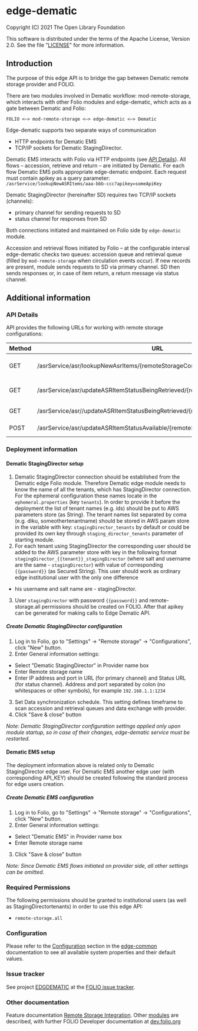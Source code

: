 # edge-dematic

Copyright (C) 2021 The Open Library Foundation

This software is distributed under the terms of the Apache License,
Version 2.0. See the file "[LICENSE](LICENSE)" for more information.

## Introduction
The purpose of this edge API is to bridge the gap between Dematic remote storage provider and FOLIO.

There are two modules involved in Dematic workflow: mod-remote-storage, which interacts with other Folio modules and edge-dematic, which acts as a gate between Dematic and Folio:

`FOLIO <–> mod-remote-storage <–> edge-dematic <–> Dematic`

Edge-dematic supports two separate ways of communication 
* HTTP endpoints for Dematic EMS 
* TCP/IP sockets for Dematic StagingDirector. 

Dematic EMS interacts with Folio via HTTP endpoints (see [API Details](#api-details)). All flows – accession, retrieve and return – are initiated by Dematic. For each flow Dematic EMS polls appropriate edge-dematic endpoint. Each request must contain apikey as a query parameter: `/asrService/lookupNewASRItems/aaa-bbb-ccc?apikey=someApiKey`

Dematic StagingDirector (hereinafter SD) requires two TCP/IP sockets (channels):
* primary channel for sending requests to SD
* status channel for responses from SD 

Both connections initiated and maintained on Folio side by `edge-dematic` module. 

Accession and retrieval flows initiated by Folio – at the configurable interval edge-dematic checks two queues: accession queue and retrieval queue (filled by `mod-remote-storage` when circulation events occur). If new records are present, module sends requests to SD via primary channel. SD then sends responses or, in case of item return, a return message via status channel.

## Additional information

### API Details
API provides the following URLs for working with remote storage configurations:

| Method | URL| Description | 
|---|---|---|
| GET | /asrService/asr/lookupNewAsrItems/{remoteStorageConfigurationId}  | The polling API for accessions |
| GET | /asrService/asr/updateASRItemStatusBeingRetrieved/{remoteStorageConfigurationId} | The polling API for retrievals |
| GET | /asrService/asr//updateASRItemStatusBeingRetrieved/{remoteStorageConfigurationId} | The API for retrieve |
| POST | /asrService/asr/updateASRItemStatusAvailable/{remoteStorageConfigurationId} | The API for return |

### Deployment information
#### Dematic StagingDirector setup
1. Dematic StagingDirector connection should be established from the Dematic edge Folio module. Therefore Dematic edge module 
needs to know the name of all the tenants, which has StagingDirector connection. For the ephemeral configuration these names locate in the
`ephemeral.properties` (key `tenants`). In order to provide it before the deployment the list of tenant names (e.g. ids) should be put to AWS parameters store (as String). The tenant names list separated by 
coma (e.g. diku, someothertenantname) should be stored in AWS param store in the variable with 
key: `stagingDirector_tenants` by default or could be provided its own key through `staging_director_tenants` parameter of starting module. 
2. For each tenant using StagingDirector the corresponding user should be added 
to the AWS parameter store with key in the following format `stagingDirector_{{tenant}}_stagingDirector` (where salt and username are the same - `stagingDirector`) with value of corresponding `{{password}}` (as Secured String). 
This user should work as ordinary edge institutional user with the only one difference 
- his username and salt name are - stagingDirector.
3. User `stagingDirector` with password `{{password}}` and remote-storage.all permissions should be created on FOLIO. After that apikey can
be generated for making calls to Edge Dematic API.

##### Create Dematic StagingDirector configuration
1. Log in to Folio, go to "Settings" -> "Remote storage" -> "Configurations", click "New" button.
2. Enter General information settings:
* Select "Dematic StagingDirector" in Provider name box
* Enter Remote storage name
* Enter IP address and port in URL (for primary channel) and Status URL (for status channel). Address and port separated by colon (no whitespaces or other symbols), for example `192.168.1.1:1234`
3. Set Data synchronization schedule. This setting defines timeframe to scan accession and retrieval queues and data exchange with provider.
4. Click "Save & close" button

*Note: Dematic StagingDirector configuration settings applied only upon module startup, so in case of their changes, edge-dematic service must be restarted.*   

#### Dematic EMS setup
The deployment information above is related only to Dematic StagingDirector edge user. For Dematic EMS another edge user (with corresponding API_KEY) should be created following the standard process for edge users creation.

##### Create Dematic EMS configuration
1. Log in to Folio, go to "Settings" -> "Remote storage" -> "Configurations", click "New" button.
2. Enter General information settings:
* Select "Dematic EMS" in Provider name box
* Enter Remote storage name
3. Click "Save & close" button

*Note: Since Dematic EMS flows initiated on provider side, all other settings can be omitted.*

### Required Permissions
The following permissions should be granted to institutional users (as well as StagingDirectortenants) in order to use this edge API:
- `remote-storage.all`

### Configuration
Please refer to the [Configuration](https://github.com/folio-org/edge-common/blob/master/README.md#configuration) section in the [edge-common](https://github.com/folio-org/edge-common/blob/master/README.md) documentation to see all available system properties and their default values.

### Issue tracker
See project [EDGDEMATIC](https://issues.folio.org/browse/EDGDEMATIC)
at the [FOLIO issue tracker](https://dev.folio.org/guidelines/issue-tracker).

### Other documentation
Feature documentation [Remote Storage Integration](https://wiki.folio.org/display/DD/Remote+storages+integration).
Other [modules](https://dev.folio.org/source-code/#server-side) are described,
with further FOLIO Developer documentation at
[dev.folio.org](https://dev.folio.org/)
